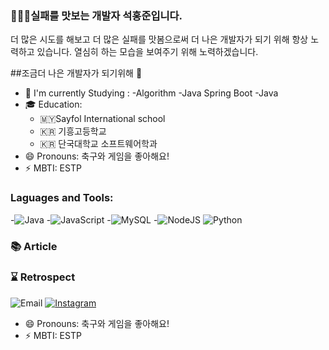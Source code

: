 <h3>🧑🏻‍💻실패를 맛보는 개발자 석홍준입니다.</h3>
    더 많은 시도를 해보고 더 많은 실패를 맛봄으로써 더 나은 개발자가 되기 위해 항상 노력하고 있습니다.
    열심히 하는 모습을 보여주기 위해 노력하겠습니다.
    
    
##조금더 나은 개발자가 되기위해 👋
- 📖 I'm currently Studying :
    -Algorithm
    -Java Spring Boot
    -Java
- 🎓 Education: 
    - 🇲🇾Sayfol International school
    - 🇰🇷 기흥고등학교
    - 🇰🇷 단국대학교 소프트웨어학과
- 😄 Pronouns: 축구와 게임을 좋아해요!
- ⚡ MBTI: ESTP


### Laguages and Tools:
-![Java](https://img.shields.io/badge/java-%23ED8B00.svg?style=flat&logo=Java&logoColor=white)
-![JavaScript](https://img.shields.io/badge/javascript-%23323330.svg?style=flat&logo=javascript&logoColor=%23F7DF1E)
-![MySQL](https://img.shields.io/badge/mysql-%2300f.svg?style=flat&logo=mysql&logoColor=white)
-![NodeJS](https://img.shields.io/badge/node.js-6DA55F?style=for-the-badge&logo=node.js&logoColor=white)
![Python](https://img.shields.io/badge/python-3670A0?style=flat&logo=python&logoColor=ffdd54)



### 📚 Article

### ⌛️ Retrospect


![Email](https://img.shields.io/badge/32172086@dankook.ac.kr-red?logo=gmail&logoColor=fff) [![Instagram](https://img.shields.io/badge/instagram-E4405F?style=flat-square&logo=instagram&logoColor=white)](https://www.instagram.com/sh_.jun/)


[instagram]:https://www.instagram.com/sh_.jun/
[email]:32172086@dankook.ac.kr

- 😄 Pronouns: 축구와 게임을 좋아해요!
- ⚡ MBTI: ESTP

